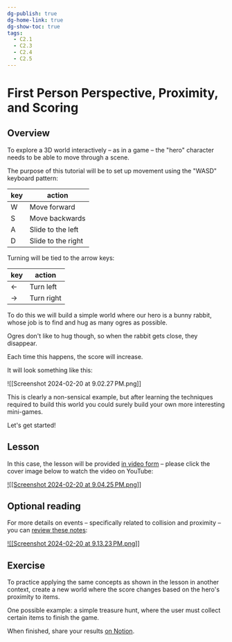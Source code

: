 ```yaml
---
dg-publish: true
dg-home-link: true
dg-show-toc: true
tags:
  - C2.1
  - C2.3
  - C2.4
  - C2.5
---
```


# First Person Perspective, Proximity, and Scoring

## Overview

To explore a 3D world interactively – as in a game – the "hero" character needs to be able to move through a scene.

The purpose of this tutorial will be to set up movement using the "WASD" keyboard pattern:

|key|action|
|-|-|
|W|Move forward|
|S|Move backwards|
|A|Slide to the left|
|D|Slide to the right|

Turning will be tied to the arrow keys:

|key|action|
|-|-|
|←|Turn left|
|→|Turn right|

To do this we will build a simple world where our hero is a bunny rabbit, whose job is to find and hug as many ogres as possible.

Ogres don't like to hug though, so when the rabbit gets close, they disappear.

Each time this happens, the score will increase.

It will look something like this:

![[Screenshot 2024-02-20 at 9.02.27 PM.png]]

This is clearly a non-sensical example, but after learning the techniques required to build this world you could surely build your own more interesting mini-games.

Let's get started!

## Lesson

In this case, the lesson will be provided [in video form](https://youtu.be/NkWOZrwL5aA) – please click the cover image below to watch the video on YouTube:

[![[Screenshot 2024-02-20 at 9.04.25 PM.png]]](https://youtu.be/NkWOZrwL5aA)

## Optional reading

For more details on events – specifically related to collision and proximity – you can [review these notes](https://docs.google.com/presentation/d/1gezpwu1o75FShUS69x48ZLM6C4D3xLISR5lfwt-OSuo/edit#slide=id.g3d02c045dc_0_152):

[![[Screenshot 2024-02-20 at 9.13.23 PM.png]]](https://docs.google.com/presentation/d/1gezpwu1o75FShUS69x48ZLM6C4D3xLISR5lfwt-OSuo/edit#slide=id.g3d02c045dc_0_152)

## Exercise

To practice applying the same concepts as shown in the lesson in another context, create a new world where the score changes based on the hero's proximity to items.

One possible example: a simple treasure hunt, where the user must collect certain items to finish the game.

When finished, share your results [on Notion](https://notion.so).





